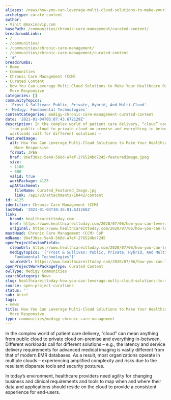 ```yaml
---
aliases: /news/how-you-can-leverage-multi-cloud-solutions-to-make-your-healthcare-organization-more-responsive
archetype: curate-content
author:
- Vinit @maxinovip.com
basePath: /communities/chronic-care-management/curated-content/
breadcrumbLinks:
- /
- /communities/
- /communities/chronic-care-management/
- /communities/chronic-care-management/curated-content
- '#'
breadcrumbs:
- Home
- Communities
- Chronic Care Management (CCM)
- Curated Content
- How You Can Leverage Multi-Cloud Solutions to Make Your Healthcare Organization
  More Responsive
categories: []
communityTopics:
- 'Frost & Sullivan: Public, Private, Hybrid, And Multi-Cloud'
- 'Medigy: Fundamental Technologies'
contentCategories: medigy-chronic-care-management-curated-content
date: '2021-01-04T05:07:43.672129Z'
description: In the complex world of patient care delivery, “cloud” can mean anything
  from public cloud to private cloud on-premise and everything in-between. Different
  workloads call for different solutions –
featuredImage:
  alt: How You Can Leverage Multi-Cloud Solutions to Make Your Healthcare Organization
    More Responsive
  format: JPEG
  href: 96ef30ac-5e49-568d-a7ef-276524bd7245-featuredImage.jpeg
  size:
  - 1180
  - 600
  valid: true
  workPackage: 4125
  wpAttachment:
    fileName: Curated_Featured_Image.jpg
    link: /api/v3/attachments/10442/content
id: 4125
identifier: Chronic Care Management (CCM)
lastMod: '2021-01-04T10:36:01.631268Z'
link:
  brand: healthcareittoday.com
  href: https://www.healthcareittoday.com/2020/07/06/how-you-can-leverage-multi-cloud-solutions-to-make-your-healthcare-organization-more-responsive/
  original: https://www.healthcareittoday.com/2020/07/06/how-you-can-leverage-multi-cloud-solutions-to-make-your-healthcare-organization-more-responsive/
mastHead: Chronic Care Management (CCM) CoP
mdName: 96ef30ac-5e49-568d-a7ef-276524bd7245
openProjectCustomFields:
  cleanUrl: https://www.healthcareittoday.com/2020/07/06/how-you-can-leverage-multi-cloud-solutions-to-make-your-healthcare-organization-more-responsive/
  medigyTopics: '["Frost & Sullivan: Public, Private, Hybrid, And Multi-Cloud","Medigy:
    Fundamental Technologies"]'
  sourceUrl: https://www.healthcareittoday.com/2020/07/06/how-you-can-leverage-multi-cloud-solutions-to-make-your-healthcare-organization-more-responsive/
openProjectWorkPackageType: Curated Content
owlType: Medigy Communities
searchCategory: News
slug: healthcareittoday-how-you-can-leverage-multi-cloud-solutions-to-make-your-healthcare-organization-more-responsive
source: open-project-curations
status: ''
sub: brief
tags:
- news
title: How You Can Leverage Multi-Cloud Solutions to Make Your Healthcare Organization
  More Responsive
type: communities/medigy-chronic-care-management
---
```


<p>In the complex world of patient care delivery, “cloud” can mean anything from public cloud to private cloud on-premise and everything in-between. Different workloads call for different solutions – e.g., the latency and service delivery requirements for advanced medical imaging is vastly different from that of modern EMR databases. As a result, most organizations operate in multiple clouds – experiencing amplified complexity and risks due to the resultant disparate tools and security postures.</p><p>In today’s environment, healthcare providers need agility for changing business and clinical requirements and tools to map when and where their data and applications should reside on the cloud to provide a consistent experience for end-users.</p>